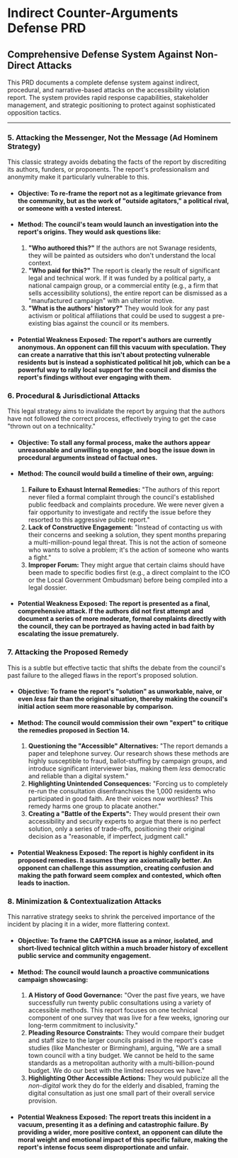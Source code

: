 # Indirect Counter-Arguments Defense PRD
## Comprehensive Defense System Against Non-Direct Attacks

This PRD documents a complete defense system against indirect, procedural, and narrative-based attacks on the accessibility violation report. The system provides rapid response capabilities, stakeholder management, and strategic positioning to protect against sophisticated opposition tactics.

---

### **5. Attacking the Messenger, Not the Message (Ad Hominem Strategy)**

This classic strategy avoids debating the facts of the report by discrediting its authors, funders, or proponents. The report's professionalism and anonymity make it particularly vulnerable to this.

*   #### **Objective:** To re-frame the report not as a legitimate grievance from the community, but as the work of "outside agitators," a political rival, or someone with a vested interest.
*   #### **Method:** The council's team would launch an investigation into the report's origins. They would ask questions like:
    1.  **"Who authored this?"** If the authors are not Swanage residents, they will be painted as outsiders who don't understand the local context.
    2.  **"Who paid for this?"** The report is clearly the result of significant legal and technical work. If it was funded by a political party, a national campaign group, or a commercial entity (e.g., a firm that sells accessibility solutions), the entire report can be dismissed as a "manufactured campaign" with an ulterior motive.
    3.  **"What is the authors' history?"** They would look for any past activism or political affiliations that could be used to suggest a pre-existing bias against the council or its members.
*   #### **Potential Weakness Exposed:** The report's authors are currently anonymous. An opponent can fill this vacuum with speculation. They can create a narrative that this isn't about protecting vulnerable residents but is instead a sophisticated political hit job, which can be a powerful way to rally local support for the council and dismiss the report's findings without ever engaging with them.

### **6. Procedural & Jurisdictional Attacks**

This legal strategy aims to invalidate the report by arguing that the authors have not followed the correct process, effectively trying to get the case "thrown out on a technicality."

*   #### **Objective:** To stall any formal process, make the authors appear unreasonable and unwilling to engage, and bog the issue down in procedural arguments instead of factual ones.
*   #### **Method:** The council would build a timeline of their own, arguing:
    1.  **Failure to Exhaust Internal Remedies:** "The authors of this report never filed a formal complaint through the council's established public feedback and complaints procedure. We were never given a fair opportunity to investigate and rectify the issue before they resorted to this aggressive public report."
    2.  **Lack of Constructive Engagement:** "Instead of contacting us with their concerns and seeking a solution, they spent months preparing a multi-million-pound legal threat. This is not the action of someone who wants to solve a problem; it's the action of someone who wants a fight."
    3.  **Improper Forum:** They might argue that certain claims should have been made to specific bodies first (e.g., a direct complaint to the ICO or the Local Government Ombudsman) before being compiled into a legal dossier.
*   #### **Potential Weakness Exposed:** The report is presented as a final, comprehensive attack. If the authors did not first attempt and document a series of more moderate, formal complaints directly with the council, they can be portrayed as having acted in bad faith by escalating the issue prematurely.

### **7. Attacking the Proposed Remedy**

This is a subtle but effective tactic that shifts the debate from the council's past failure to the alleged flaws in the report's proposed solution.

*   #### **Objective:** To frame the report's "solution" as unworkable, naive, or even *less* fair than the original situation, thereby making the council's initial action seem more reasonable by comparison.
*   #### **Method:** The council would commission their own "expert" to critique the remedies proposed in Section 14.
    1.  **Questioning the "Accessible" Alternatives:** "The report demands a paper and telephone survey. Our research shows these methods are highly susceptible to fraud, ballot-stuffing by campaign groups, and introduce significant interviewer bias, making them *less* democratic and reliable than a digital system."
    2.  **Highlighting Unintended Consequences:** "Forcing us to completely re-run the consultation disenfranchises the 1,000 residents who participated in good faith. Are their voices now worthless? This remedy harms one group to placate another."
    3.  **Creating a "Battle of the Experts":** They would present their own accessibility and security experts to argue that there is no perfect solution, only a series of trade-offs, positioning their original decision as a "reasonable, if imperfect, judgment call."
*   #### **Potential Weakness Exposed:** The report is highly confident in its proposed remedies. It assumes they are axiomatically better. An opponent can challenge this assumption, creating confusion and making the path forward seem complex and contested, which often leads to inaction.

### **8. Minimization & Contextualization Attacks**

This narrative strategy seeks to shrink the perceived importance of the incident by placing it in a wider, more flattering context.

*   #### **Objective:** To frame the CAPTCHA issue as a minor, isolated, and short-lived technical glitch within a much broader history of excellent public service and community engagement.
*   #### **Method:** The council would launch a proactive communications campaign showcasing:
    1.  **A History of Good Governance:** "Over the past five years, we have successfully run twenty public consultations using a variety of accessible methods. This report focuses on one technical component of one survey that was live for a few weeks, ignoring our long-term commitment to inclusivity."
    2.  **Pleading Resource Constraints:** They would compare their budget and staff size to the larger councils praised in the report's case studies (like Manchester or Birmingham), arguing, "We are a small town council with a tiny budget. We cannot be held to the same standards as a metropolitan authority with a multi-billion-pound budget. We do our best with the limited resources we have."
    3.  **Highlighting Other Accessible Actions:** They would publicize all the *non-digital* work they do for the elderly and disabled, framing the digital consultation as just one small part of their overall service provision.
*   #### **Potential Weakness Exposed:** The report treats this incident in a vacuum, presenting it as a defining and catastrophic failure. By providing a wider, more positive context, an opponent can dilute the moral weight and emotional impact of this specific failure, making the report's intense focus seem disproportionate and unfair.